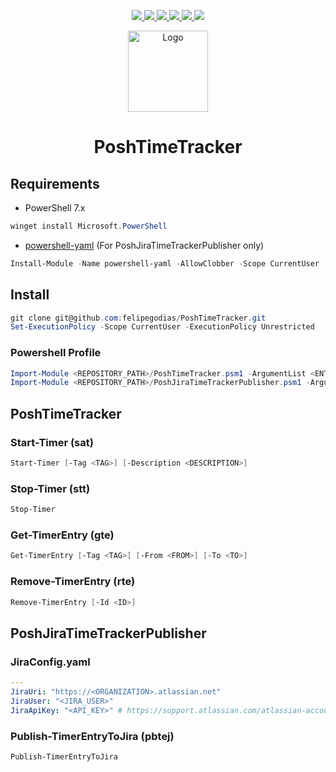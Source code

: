 <p align="center">
    <a href="https://github.com/felipegodias/PoshTimeTracker/graphs/contributors">
        <img src="https://img.shields.io/github/contributors/felipegodias/PoshTimeTracker.svg"/>
    </a>
    <a href="https://github.com/felipegodias/PoshTimeTracker/network/members">
        <img src="https://img.shields.io/github/forks/felipegodias/PoshTimeTracker.svg"/>
    </a>
    <a href="https://github.com/felipegodias/PoshTimeTracker/stargazers">
        <img src="https://img.shields.io/github/stars/felipegodias/PoshTimeTracker.svg"/>
    </a>
    <a href="https://github.com/felipegodias/PoshTimeTracker/issues">
        <img src="https://img.shields.io/github/issues/felipegodias/PoshTimeTracker.svg"/>
    </a>
    <a href="https://github.com/felipegodias/PoshTimeTracker/blob/master/LICENSE.txt">
        <img src="https://img.shields.io/github/license/felipegodias/PoshTimeTracker.svg"/>
    </a>
    <a href="https://www.linkedin.com/in/felipegodias">
        <img src="https://img.shields.io/badge/-LinkedIn-black.svg?logo=linkedin&colorB=1182c3"/>
    </a>
</p>

<div align="center">
    <img src="https://upload.wikimedia.org/wikipedia/commons/a/af/PowerShell_Core_6.0_icon.png?20180119125925" alt="Logo" width="128" height="130"/>
    <h1 align="center">PoshTimeTracker</h1>
</div>

## Requirements

-   PowerShell 7.x

```powershell
winget install Microsoft.PowerShell
```

-   [powershell-yaml](https://github.com/cloudbase/powershell-yaml) (For PoshJiraTimeTrackerPublisher only)

```powershell
Install-Module -Name powershell-yaml -AllowClobber -Scope CurrentUser -Force
```

## Install

```powershell
git clone git@github.com:felipegodias/PoshTimeTracker.git
Set-ExecutionPolicy -Scope CurrentUser -ExecutionPolicy Unrestricted
```

### Powershell Profile

```powershell
Import-Module <REPOSITORY_PATH>/PoshTimeTracker.psm1 -ArgumentList <ENTRIES_SAVE_FILE_PATH>
Import-Module <REPOSITORY_PATH>/PoshJiraTimeTrackerPublisher.psm1 -ArgumentList <CONFIG_FILE_PATH>
```

## PoshTimeTracker

### Start-Timer (sat)

```powershell
Start-Timer [-Tag <TAG>] [-Description <DESCRIPTION>]
```

### Stop-Timer (stt)

```powershell
Stop-Timer
```

### Get-TimerEntry (gte)

```powershell
Get-TimerEntry [-Tag <TAG>] [-From <FROM>] [-To <TO>]
```

### Remove-TimerEntry (rte)

```powershell
Remove-TimerEntry [-Id <ID>]
```

## PoshJiraTimeTrackerPublisher

### JiraConfig.yaml

```yaml
---
JiraUri: "https://<ORGANIZATION>.atlassian.net"
JiraUser: "<JIRA_USER>"
JiraApiKey: "<API_KEY>" # https://support.atlassian.com/atlassian-account/docs/manage-api-tokens-for-your-atlassian-account/
```

### Publish-TimerEntryToJira (pbtej)

```powershell
Publish-TimerEntryToJira
```
